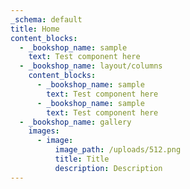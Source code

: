 ```yaml
---
_schema: default
title: Home
content_blocks:
  - _bookshop_name: sample
    text: Test component here
  - _bookshop_name: layout/columns
    content_blocks:
      - _bookshop_name: sample
        text: Test component here
      - _bookshop_name: sample
        text: Test component here
  - _bookshop_name: gallery
    images:
      - image:
          image_path: /uploads/512.png
          title: Title
          description: Description
---
```

